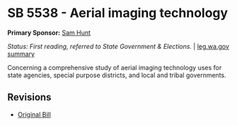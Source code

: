 # SB 5538 - Aerial imaging technology
**Primary Sponsor:** [Sam Hunt](/person/leg/sam.hunt.md)

*Status: First reading, referred to State Government & Elections.* | [leg.wa.gov summary](https://app.leg.wa.gov/billsummary?BillNumber=5538&Year=2021)

Concerning a comprehensive study of aerial imaging technology uses for state agencies, special purpose districts, and local and tribal governments.

## Revisions
* [Original Bill](1/)